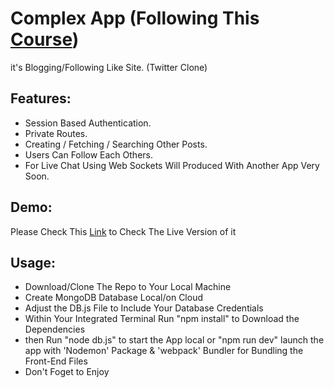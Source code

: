 # Complex App (Following This [Course](https://www.udemy.com/share/101qIyAEcedVxVQHUH/))

it's Blogging/Following Like Site. (Twitter Clone)

## Features:

- Session Based Authentication.
- Private Routes.
- Creating / Fetching / Searching Other Posts.
- Users Can Follow Each Others.
- For Live Chat Using Web Sockets Will Produced With Another App Very Soon.

## Demo:

Please Check This [Link](https://udemy-complexsapp.herokuapp.com/) to Check The Live Version of it

## Usage:

- Download/Clone The Repo to Your Local Machine
- Create MongoDB Database Local/on Cloud
- Adjust the DB.js File to Include Your Database Credentials
- Within Your Integrated Terminal Run "npm install" to Download the Dependencies
- then Run "node db.js" to start the App local or "npm run dev" launch the app with 'Nodemon' Package & 'webpack' Bundler for Bundling the Front-End Files
- Don't Foget to Enjoy
